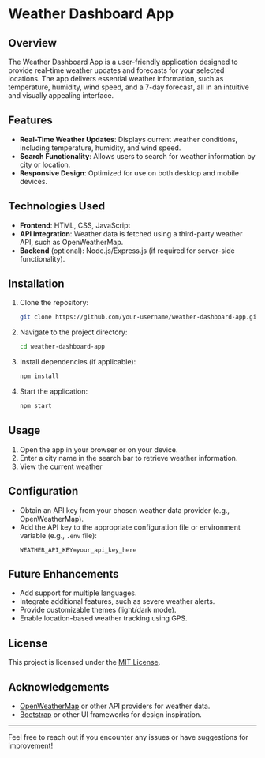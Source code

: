 # Weather Dashboard App

## Overview
The Weather Dashboard App is a user-friendly application designed to provide real-time weather updates and forecasts for your selected locations. The app delivers essential weather information, such as temperature, humidity, wind speed, and a 7-day forecast, all in an intuitive and visually appealing interface.

## Features
- **Real-Time Weather Updates**: Displays current weather conditions, including temperature, humidity, and wind speed.
- **Search Functionality**: Allows users to search for weather information by city or location.
- **Responsive Design**: Optimized for use on both desktop and mobile devices.

## Technologies Used
- **Frontend**: HTML, CSS, JavaScript
- **API Integration**: Weather data is fetched using a third-party weather API, such as OpenWeatherMap.
- **Backend** (optional): Node.js/Express.js (if required for server-side functionality).

## Installation
1. Clone the repository:
   ```bash
   git clone https://github.com/your-username/weather-dashboard-app.git
   ```
2. Navigate to the project directory:
   ```bash
   cd weather-dashboard-app
   ```
3. Install dependencies (if applicable):
   ```bash
   npm install
   ```
4. Start the application:
   ```bash
   npm start
   ```

## Usage
1. Open the app in your browser or on your device.
2. Enter a city name in the search bar to retrieve weather information.
3. View the current weather

## Configuration
- Obtain an API key from your chosen weather data provider (e.g., OpenWeatherMap).
- Add the API key to the appropriate configuration file or environment variable (e.g., `.env` file):
  ```
  WEATHER_API_KEY=your_api_key_here
  ```

## Future Enhancements
- Add support for multiple languages.
- Integrate additional features, such as severe weather alerts.
- Provide customizable themes (light/dark mode).
- Enable location-based weather tracking using GPS.


## License
This project is licensed under the [MIT License](LICENSE).

## Acknowledgements
- [OpenWeatherMap](https://openweathermap.org/) or other API providers for weather data.
- [Bootstrap](https://getbootstrap.com/) or other UI frameworks for design inspiration.

---
Feel free to reach out if you encounter any issues or have suggestions for improvement!

